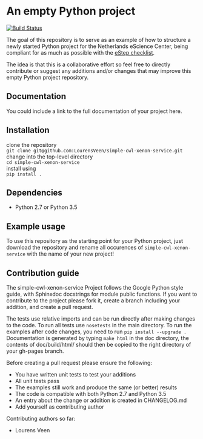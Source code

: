 An empty Python project
=======================
[![Build Status](https://api.travis-ci.org/LourensVeen/simple-cwl-xenon-service.svg?branch=master)](https://travis-ci.org/LourensVeen/simple-cwl-xenon-service)

The goal of this repository is to serve as an example of how to structure
a newly started Python project for the Netherlands eScience Center, being
compliant for as much as possible with the [eStep checklist](https://github.com/NLeSC/estep-checklist).

The idea is that this is a collaborative effort so feel free to directly
contribute or suggest any additions and/or changes that may improve this
empty Python project repository.

Documentation
-------------
You could include a link to the full documentation of your project here.

Installation
------------
clone the repository  
    `git clone git@github.com:LourensVeen/simple-cwl-xenon-service.git`  
change into the top-level directory  
    `cd simple-cwl-xenon-service`  
install using  
    `pip install .`

Dependencies
------------
 * Python 2.7 or Python 3.5

Example usage
-------------
To use this repository as the starting point for your Python project, just
download the repository and rename all occurences of `simple-cwl-xenon-service` with the
name of your new project!

Contribution guide
------------------
The simple-cwl-xenon-service Project follows the Google Python style guide, with Sphinxdoc docstrings for module public functions. If you want to
contribute to the project please fork it, create a branch including your addition, and create a pull request.

The tests use relative imports and can be run directly after making
changes to the code. To run all tests use `nosetests` in the main directory.
To run the examples after code changes, you need to run `pip install --upgrade .`
Documentation is generated by typing `make html` in the doc directory,
the contents of doc/build/html/ should then be copied to the right directory of your gh-pages branch.

Before creating a pull request please ensure the following:
* You have written unit tests to test your additions
* All unit tests pass
* The examples still work and produce the same (or better) results
* The code is compatible with both Python 2.7 and Python 3.5
* An entry about the change or addition is created in CHANGELOG.md
* Add yourself as contributing author

Contributing authors so far:
* Lourens Veen
